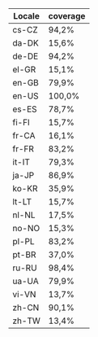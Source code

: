 ﻿| Locale | coverage |
| ------ | -------- |
| cs-CZ | 94,2% |
| da-DK | 15,6% |
| de-DE | 94,2% |
| el-GR | 15,1% |
| en-GB | 79,9% |
| en-US | 100,0% |
| es-ES | 78,7% |
| fi-FI | 15,7% |
| fr-CA | 16,1% |
| fr-FR | 83,2% |
| it-IT | 79,3% |
| ja-JP | 86,9% |
| ko-KR | 35,9% |
| lt-LT | 15,7% |
| nl-NL | 17,5% |
| no-NO | 15,3% |
| pl-PL | 83,2% |
| pt-BR | 37,0% |
| ru-RU | 98,4% |
| ua-UA | 79,9% |
| vi-VN | 13,7% |
| zh-CN | 90,1% |
| zh-TW | 13,4% |
